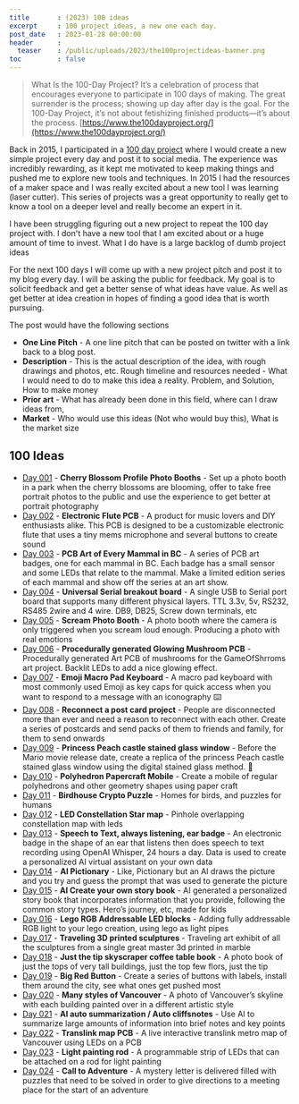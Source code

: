 ```yaml
---
title       : (2023) 100 ideas
excerpt     : 100 project ideas, a new one each day.
post_date   : 2023-01-28 00:00:00
header      :
  teaser    : /public/uploads/2023/the100projectideas-banner.png
toc         : false
---
```


> What Is the 100-Day Project? It’s a celebration of process that encourages everyone to participate in 100 days of making. The great surrender is the process; showing up day after day is the goal. For the 100-Day Project, it’s not about fetishizing finished products—it’s about the process. [https://www.the100dayproject.org/](https://www.the100dayproject.org/)

Back in 2015, I participated in a [100 day project](https://blog.abluestar.com/projects/2015-The100DayProject/) where I would create a new simple project every day and post it to social media. The experience was incredibly rewarding, as it kept me motivated to keep making things and pushed me to explore new tools and techniques. In 2015 I had the resources of a maker space and I was really excited about a new tool I was learning (laser cutter). This series of projects was a great opportunity  to really get to know a tool on a deeper level and really become an expert in it.

I have been struggling figuring out a new project to repeat the 100 day project with. I don't have a new tool that I am excited about or a huge amount of time to invest. What I do have is a large backlog of dumb project ideas

For the next 100 days I will come up with a new project pitch and post it to my blog every day. I will be asking the public for feedback. My goal is to solicit feedback and get a better sense of what ideas have value. As well as get better at idea creation in hopes of finding a good idea that is worth pursuing.

The post would have the following sections

- **One Line Pitch** - A one line pitch that can be posted on twitter with a link back to a blog post.
- **Description** - This is the actual description of the idea, with rough drawings and photos, etc. Rough timeline and resources needed - What I would need to do to make this idea a reality. Problem, and Solution, How to make money
- **Prior art** - What has already been done in this field, where can I draw ideas from,
- **Market** - Who would use this ideas (Not who would buy this), What is the market size

## 100 Ideas

- [Day 001](/idea001-cherry-blossom-profile-photo-booths) - **Cherry Blossom Profile Photo Booths** - Set up a photo booth in a park when the cherry blossoms are blooming, offer to take free portrait photos to the public and use the experience to get better at portrait photography
- [Day 002](/idea002-keyboard-flute) - **Electronic Flute PCB** - A product for music lovers and DIY enthusiasts alike. This PCB is designed to be a customizable electronic flute that uses a tiny mems microphone and several buttons to create sound
- [Day 003](/idea003-pcb-art-of-every-mammal-in-bc) - **PCB Art of Every Mammal in BC** - A series of PCB art badges, one for each mammal in BC. Each badge has a small sensor and some LEDs that relate to the mammal. Make a limited edition series of each mammal and show off the series at an art show.
- [Day 004](/idea004-universal-serial-breakout-board) - **Universal Serial breakout board** - A single USB to Serial port board that supports many different physical layers. TTL 3.3v, 5v, RS232, RS485 2wire and 4 wire. DB9, DB25, Screw down terminals, etc
- [Day 005](/idea005-scream-photo-booth) - **Scream Photo Booth** - A photo booth where the camera is only triggered when you scream loud enough. Producing a photo with real emotions
- [Day 006](/idea006-procedurally-generated-glowing-mushroom-pcb) - **Procedurally generated Glowing Mushroom PCB** - Procedurally generated Art PCB of mushrooms for the GameOfShrroms art project. Backlit LEDs to add a nice glowing effect.
- [Day 007](/idea007-emoji-macro-pad-keyboard) - **Emoji Macro Pad Keyboard** - A macro pad keyboard with most commonly used Emoji as key caps for quick access when you want to respond to a message with an iconography ⌨️
- [Day 008](/idea008-reconnect-a-post-card-project) - **Reconnect a post card project** - People are disconnected more than ever and need a reason to reconnect with each other. Create a series of postcards and send packs of them to friends and family, for them to send onwards
- [Day 009](/idea009-princess-peach-castle-stainedglass-window) - **Princess Peach castle stained glass window** - Before the Mario movie release date, create a replica of the princess Peach castle stained glass window using the digital stained glass method. 🏰
- [Day 010](/idea010-polyhedron-papercraft-mobile) - **Polyhedron Papercraft Mobile** - Create a mobile of regular polyhedrons and other geometry shapes using paper craft
- [Day 011](/idea011-birdhouse-crypto-puzzle) - **Birdhouse Crypto Puzzle** - Homes for birds, and puzzles for humans
- [Day 012](/idea012-led-constellation-star-map) - **LED Constellation Star map** - Pinhole overlapping constellation map with leds
- [Day 013](/idea013-speech-to-text-always-listening-ear-badge) - **Speech to Text, always listening, ear badge** - An electronic badge in the shape of an ear that listens then does speech to text recording using OpenAI Whisper, 24 hours a day. Data is used to create a personalized AI virtual assistant on your own data
- [Day 014](/idea014-ai-pictionary) - **AI Pictionary** - Like, Pictionary but an AI draws the picture and you try and guess the prompt that was used to generate the picture
- [Day 015](/idea015-ai-create-your-own-story-book) - **AI Create your own story book** - AI generated a personalized story book that incorporates information that you provide, following the common story types. Hero’s journey, etc, made for kids
- [Day 016](/idea016-lego-rgb-addressable-led-blocks) - **Lego RGB Addressable LED blocks** - Adding fully addressable RGB light to your lego creation, using lego as light pipes
- [Day 017](/idea017-traveling-3d-printed-sculptures) - **Traveling 3D printed sculptures** - Traveling art exhibit of all the sculptures from a single great master 3d printed in marble
- [Day 018](/idea018-just-the-tip-skyscraper-coffee-table-book) - **Just the tip skyscraper coffee table book** - A photo book of just the tops of very tall buildings, just the top few flors, just the tip
- [Day 019](/idea019-big-red-button) - **Big Red Button** - Create a series of buttons with labels, install them around the city, see what ones get pushed most
- [Day 020](/idea020-many-styles-of-vancouver) - **Many styles of Vancouver** - A photo of Vancouver’s skyline with each building painted over in a different artistic style
- [Day 021](/idea021-ai-auto-summarization-auto-cliffsnotes) - **AI auto summarization / Auto cliffsnotes** - Use AI to summarize large amounts of information into brief notes and key points
- [Day 022](/idea022-translink-map-pcb) - **Translink map PCB** - A live interactive translink metro map of Vancouver using LEDs on a PCB
- [Day 023](/idea023-light-painting-rod) - **Light painting rod** - A programmable strip of LEDs that can be attached on a rod for light painting
- [Day 024](/idea024-call-to-adventure) - **Call to Adventure** - A mystery letter is delivered filled with puzzles that need to be solved in order to give directions to a meeting place for the start of an adventure
